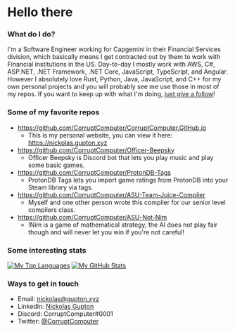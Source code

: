 # Hello there

### What do I do?

I'm a Software Engineer working for Capgemini in their Financial Services division, which basically means I get contracted out by them to work with Financial institutions in the US. 
Day-to-day I mostly work with AWS, C#, ASP.NET, .NET Framework, .NET Core, JavaScript, TypeScript, and Angular. 
However I absolutely love Rust, Python, Java, JavaScript, and C++ for my own personal projects and you will probably see me use those in most of my repos. 
If you want to keep up with what I'm doing, [just give a follow](https://github.com/users/follow?target=CorruptComputer)!

### Some of my favorite repos
- https://github.com/CorruptComputer/CorruptComputer.GitHub.io
  - This is my personal website, you can view it here: https://nickolas.gupton.xyz
- https://github.com/CorruptComputer/Officer-Beepsky
  - Officer Beepsky is Discord bot that lets you play music and play some basic games.
- https://github.com/CorruptComputer/ProtonDB-Tags
  - ProtonDB Tags lets you import game ratings from ProtonDB into your Steam library via tags.
- https://github.com/CorruptComputer/ASU-Team-Juice-Compiler
  - Myself and one other person wrote this compiler for our senior level compilers class. 
- https://github.com/CorruptComputer/ASU-Not-Nim
  - !Nim is a game of mathematical strategy, the AI does not play fair though and will never let you win if you're not careful!

### Some interesting stats

[![My Top Languages](https://github-readme-stats.vercel.app/api/top-langs/?username=CorruptComputer&count_private=true&show_icons=true&theme=dark)](https://github.com/CorruptComputer) [![My GitHub Stats](https://github-readme-stats.vercel.app/api?username=CorruptComputer&count_private=true&show_icons=true&theme=dark)](https://github.com/CorruptComputer) 

### Ways to get in touch
- Email: nickolas@gupton.xyz
- LinkedIn: [Nickolas Gupton](https://www.linkedin.com/in/nickolasgupton/)
- Discord: CorruptComputer#0001
- Twitter: [@CorruptComputer](https://twitter.com/CorruptComputer)